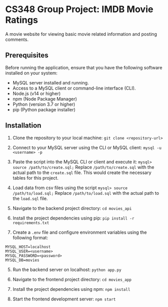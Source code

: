 # CS348 Group Project: IMDB Movie Ratings

A movie website for viewing basic movie related information and posting comments.

## Prerequisites

Before running the application, ensure that you have the following software installed on your system:

- MySQL server installed and running.
- Access to a MySQL client or command-line interface (CLI).
- Node.js (v14 or higher)
- npm (Node Package Manager)
- Python (version 3.7 or higher)
- pip (Python package installer)

## Installation

1. Clone the repository to your local machine:
```git clone <repository-url>```

2. Connect to your MySQL server using the CLI or MySQL client:
```mysql -u <username> -p```

3. Paste the script into the MySQL CLI or client and execute it:
```mysql> source /path/to/create.sql;```
Replace `/path/to/create.sql` with the actual path to the `create.sql` file.
This would create the necessary tables for this project. 

5. Load data from csv files using the script
```mysql> source /path/to/load.sql;```
Replace `/path/to/load.sql` with the actual path to the `load.sql` file.

6. Navigate to the backend project directory:
```cd movies_api```

7. Install the project dependencies using pip:
```pip install -r requirements.txt```

8. Create a `.env` file and configure environment variables using the following format:
```
MYSQL_HOST=localhost
MYSQL_USER=<username>
MYSQL_PASSWORD=<password>
MYSQL_DB=movies
```

5. Run the backend server on localhost: 
```python app.py```

6. Navigate to the frontend project directory:
```cd movies_app```

7. Install the project dependencies using npm:
```npm install```

8. Start the frontend development server:
```npm start```


